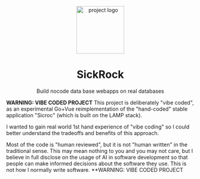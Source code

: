 <div align = "center">
  <img alt = "project logo" src = "logo.png" width = "128" />
  <h1>SickRock</h1>

  Build nocode data base webapps on real databases
</div>

**WARNING: VIBE CODED PROJECT**
This project is deliberately "vibe coded", as an experimental Go+Vue reimplementation of the "hand-coded" stable application "Sicroc" (which is built on the LAMP stack).

I wanted to gain real world 1st hand experience of "vibe coding" so I could better understand the tradeoffs and benefits of this approach. 

Most of the code is "human reviewed", but it is not "human written" in the traditional sense. This may mean nothing to you and you may not care, but I believe in full disclose on the usage of AI in software development so that people can make informed decisions about the software they use. This is not how I normally write software.
**WARNING: VIBE CODED PROJECT
